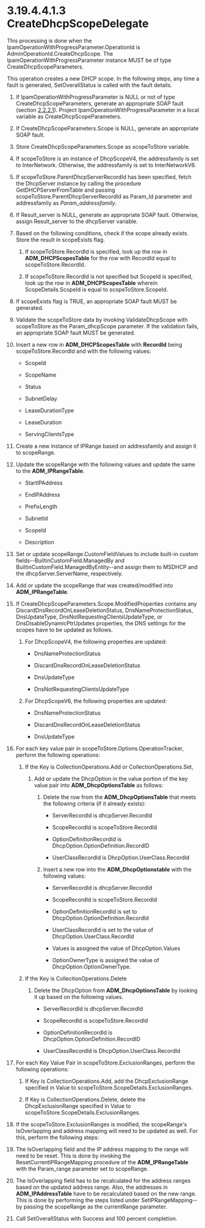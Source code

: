 <html dir="LTR" xmlns:mshelp="http://msdn.microsoft.com/mshelp" xmlns:ddue="http://ddue.schemas.microsoft.com/authoring/2003/5" xmlns:xlink="http://www.w3.org/1999/xlink" xmlns:tool="http://www.microsoft.com/tooltip">
 <body>
 <div id="header">
 <h1 class="heading">3.19.4.4.1.3 CreateDhcpScopeDelegate</h1>
 </div>
 <div id="mainSection">
 <div id="mainBody">
 <div id="allHistory" class="saveHistory"></div>
 <div id="sectionSection0" class="section" name="collapseableSection">
 

<p>This processing is done when the
IpamOperationWithProgressParameter.OperationId is
AdminOperationId.CreateDhcpScope. The IpamOperationWithProgressParameter
instance MUST be of type CreateDhcpScopeParameters. </p>

<p>This operation creates a new DHCP scope. In the following
steps, any time a fault is generated, SetOverallStatus is called with the fault
details.</p>

<ol><li><p><span> </span>If
IpamOperationWithProgressParameter is NULL or not of type
CreateDhcpScopeParameters, generate an appropriate SOAP fault (section <a href="a90ad88d-2468-4ac1-bbb9-8f921d15bbc8.md">2.2.2.1</a>). Project
IpamOperationWithProgressParameter in a local variable as
CreateDhcpScopeParameters.</p>

</li><li><p><span> </span>If
CreateDhcpScopeParameters.Scope is NULL, generate an appropriate SOAP fault.</p>

</li><li><p><span> </span>Store
CreateDhcpScopeParameters.Scope as scopeToStore variable.</p>

</li><li><p><span> </span>If scopeToStore
is an instance of DhcpScopeV4, the addressfamily is set to InterNetwork.
Otherwise, the addressfamily is set to InterNetworkV6.</p>

</li><li><p><span> </span>If
scopeToStore.ParentDhcpServerRecordId has been specified, fetch the DhcpServer
instance by calling the procedure GetDHCPServerFromTable and passing
scopeToStore.ParentDhcpServerRecordId as Param_Id parameter and addressfamily
as <i>Param_addressfamily</i>. </p>

</li><li><p><span> </span>If Result_server
is NULL, generate an appropriate SOAP fault. Otherwise, assign Result_server to
the dhcpServer variable.</p>

</li><li><p><span> </span>Based on the
following conditions, check if the scope already exists. Store the result in
scopeExists flag. </p>

<ol><li><p><span> 
</span>If scopeToStore.RecordId is specified, look up the row in <b>ADM_DHCPScopesTable</b>
for the row with RecordId equal to scopeToStore.RecordId. </p>

</li><li><p><span> 
</span>If scopeToStore.RecordId is not specified but ScopeId is specified, look
up the row in <b>ADM_DHCPScopesTable</b> wherein ScopeDetails.ScopeId is equal
to scopeToStore.ScopeId.</p>

</li></ol></li><li><p><span> </span>If scopeExists
flag is TRUE, an appropriate SOAP fault MUST be generated.</p>

</li><li><p><span> </span>Validate the
scopeToStore data by invoking ValidateDhcpScope with scopeToStore as the
Param_dhcpScope parameter. If the validation fails, an appropriate SOAP fault
MUST be generated.</p>

</li><li><p><span> </span>Insert a new row in <b>ADM_DHCPScopesTable</b>
with <b>RecordId</b> being scopeToStore.RecordId and with the following values:</p>

<ul><li><p><span><span> </span></span>ScopeId</p>

</li><li><p><span><span> </span></span>ScopeName</p>

</li><li><p><span><span> </span></span>Status</p>

</li><li><p><span><span> </span></span>SubnetDelay</p>

</li><li><p><span><span> </span></span>LeaseDurationType</p>

</li><li><p><span><span> </span></span>LeaseDuration</p>

</li><li><p><span><span> </span></span>ServingClientsType</p>

</li></ul></li><li><p><span> </span>Create a new instance of
IPRange based on addressfamily and assign it to scopeRange.</p>

</li><li><p><span> </span>Update the scopeRange with
the following values and update the same to the <b>ADM_IPRangeTable</b>.</p>

<ul><li><p><span><span> </span></span>StartIPAddress</p>

</li><li><p><span><span> </span></span>EndIPAddress</p>

</li><li><p><span><span> </span></span>PrefixLength</p>

</li><li><p><span><span> </span></span>SubnetId</p>

</li><li><p><span><span> </span></span>ScopeId</p>

</li><li><p><span><span> </span></span>Description</p>

</li></ul></li><li><p><span> </span>Set or update
scopeRange.CustomFieldValues to include built-in custom
fields--BuiltinCustomField.ManagedBy and
BuiltinCustomField.ManagedByEntity--and assign them to MSDHCP and the
dhcpServer.ServerName, respectively.</p>

</li><li><p><span> </span>Add or update the scopeRange
that was created/modified into <b>ADM_IPRangeTable</b>.</p>

</li><li><p><span> </span>If
CreateDhcpScopeParameters.Scope.ModifiedProperties contains any
DiscardDnsRecordOnLeaseDeletionStatus, DnsNameProtectionStatus, DnsUpdateType,
DnsNotRequestingClientsUpdateType, or DnsDisableDynamicPtrUpdates properties,
the DNS settings for the scopes have to be updated as follows.</p>

<ol><li><p><span> 
</span>For DhcpScopeV4, the following properties are updated:</p>

<ul><li><p><span><span> 
</span></span>DnsNameProtectionStatus</p>

</li><li><p><span><span> 
</span></span>DiscardDnsRecordOnLeaseDeletionStatus</p>

</li><li><p><span><span> 
</span></span>DnsUpdateType</p>

</li><li><p><span><span> 
</span></span>DnsNotRequestingClientsUpdateType</p>

</li></ul></li><li><p><span> 
</span>For DhcpScopeV6, the following properties are updated:</p>

<ul><li><p><span><span> 
</span></span>DnsNameProtectionStatus</p>

</li><li><p><span><span> 
</span></span>DiscardDnsRecordOnLeaseDeletionStatus</p>

</li><li><p><span><span> 
</span></span>DnsUpdateType</p>

</li></ul></li></ol></li><li><p><span> </span>For each key value pair in
scopeToStore.Options.OperationTracker, perform the following operations:</p>

<ol><li><p><span> 
</span>If the Key is CollectionOperations.Add or CollectionOperations.Set,</p>

<ol><li><p><span> </span>Add or update
the DhcpOption in the value portion of the key value pair into <b>ADM_DhcpOptionsTable</b>
as follows:</p>

<ol><li><p><span> </span>Delete the row
from the <b>ADM_DhcpOptionsTable</b> that meets the following criteria (if it
already exists):</p>

<ul><li><p><span><span> 
</span></span>ServerRecordId is dhcpServer.RecordId</p>

</li><li><p><span><span> 
</span></span>ScopeRecordId is scopeToStore.RecordId</p>

</li><li><p><span><span> 
</span></span>OptionDefinitionRecordId is DhcpOption.OptionDefinition.RecordID</p>

</li><li><p><span><span> 
</span></span>UserClassRecordId is DhcpOption.UserClass.RecordId</p>

</li></ul></li><li><p><span> </span>Insert a new row
into the <b>ADM_DhcpOptionstable</b> with the following values:</p>

<ul><li><p><span><span> 
</span></span>ServerRecordId is dhcpServer.RecordId</p>

</li><li><p><span><span> 
</span></span>ScopeRecordId is scopeToStore.RecordId</p>

</li><li><p><span><span> 
</span></span>OptionDefinitionRecordId is set to
DhcpOption.OptionDefinition.RecordId</p>

</li><li><p><span><span> 
</span></span>UserClassRecordId is set to the value of
DhcpOption.UserClass.RecordId</p>

</li><li><p><span><span> 
</span></span>Values is assigned the value of DhcpOption.Values</p>

</li><li><p><span><span> 
</span></span>OptionOwnerType is assigned the value of
DhcpOption.OptionOwnerType.</p>

</li></ul></li></ol></li></ol></li><li><p><span> 
</span>If the Key is CollectionOperations.Delete</p>

<ol><li><p><span> </span>Delete the
DhcpOption from <b>ADM_DhcpOptionsTable</b> by looking it up based on the
following values.</p>

<ul><li><p><span><span> 
</span></span>ServerRecordId is dhcpServer.RecordId</p>

</li><li><p><span><span> 
</span></span>ScopeRecordId is scopeToStore.RecordId</p>

</li><li><p><span><span> 
</span></span>OptionDefinitionRecordId is DhcpOption.OptionDefinition.RecordID</p>

</li><li><p><span><span> 
</span></span>UserClassRecordId is DhcpOption.UserClass.RecordId</p>

</li></ul></li></ol></li></ol></li><li><p><span> </span>For each Key Value Pair in
scopeToStore.ExclusionRanges, perform the following operations:</p>

<ol><li><p><span> 
</span>If Key is CollectionOperations.Add, add the DhcpExclusionRange specified
in Value to scopeToStore.ScopeDetails.ExclusionRanges. </p>

</li><li><p><span> 
</span>If Key is CollectionOperations.Delete, delete the DhcpExclusionRange
specified in Value to scopeToStore.ScopeDetails.ExclusionRanges.</p>

</li></ol></li><li><p><span> </span>If the
scopeToStore.ExclusionRanges is modified, the scopeRange's IsOverlapping and
address mapping will need to be updated as well. For this, perform the
following steps:</p>

</li><li><p><span> </span>The IsOverlapping field and
the IP address mapping to the range will need to be reset. This is done by
invoking the ResetCurrentIPRangeMapping procedure of the <b>ADM_IPRangeTable</b>
with the Param_range parameter set to scopeRange.</p>

</li><li><p><span> </span>The IsOverlapping field has
to be recalculated for the address ranges based on the updated address range.
Also, the addresses in <b>ADM_IPAddressTable</b> have to be recalculated based
on the new range. This is done by performing the steps listed under
SetIPRangeMapping--by passing the scopeRange as the currentRange parameter.</p>

</li><li><p><span> </span>Call SetOverallStatus with
Success and 100 percent completion.</p>

</li></ol>
 </div>
 </div>
 </div>
 </body>
</html>